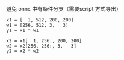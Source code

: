 
避免 onnx 中有条件分支（需要script 方式导出）  

```
x1 = [  1, 512, 200, 200]
w1 = [256, 512, 3,   3]
y1 = x1 * w1  

x2 = x1[  1, 256:, 200, 200]
w2 = x2[256, 256:, 3,   3]
y2 = x2 * w2  


```
